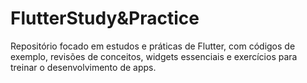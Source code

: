 # FlutterStudy&Practice
Repositório focado em estudos e práticas de Flutter, com códigos de exemplo, revisões de conceitos, widgets essenciais e exercícios para treinar o desenvolvimento de apps.
